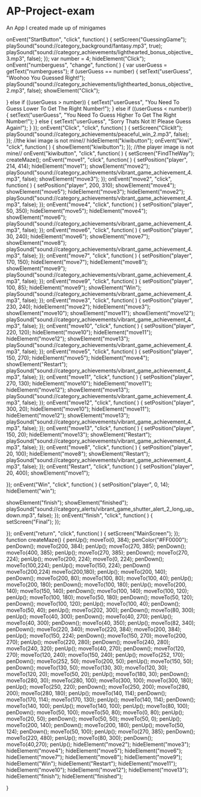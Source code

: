# AP-Project-exam
An App I created made up of minigames

onEvent("StartButton", "click", function( ) {
  setScreen("GuessingGame");
  playSound("sound://category_background/fantasy.mp3", true);
  playSound("sound://category_achievements/lighthearted_bonus_objective_3.mp3", false);
});
var number = 4;
hideElement("Click");
onEvent("numberguess", "change", function( ) {
  var userGuess = getText("numberguess");
  if (userGuess == number) {
    setText("userGuess", "Woohoo You Guessed Right!");
    playSound("sound://category_achievements/lighthearted_bonus_objective_2.mp3", false);
    showElement("Click");
    
  } else if ((userGuess > number)) {
    setText("userGuess", "You Need To Guess Lower To Get The Right Number!");
  } else if ((userGuess < number)) {
    setText("userGuess", "You Need To Guess Higher To Get The Right Number!");
  } else {
    setText("userGuess", "Sorry Thats Not It! Please Guess Again!");
  }
});
onEvent("Click", "click", function( ) {
  setScreen("ClickIt");
  playSound("sound://category_achievements/peaceful_win_2.mp3", false);
});
//the kiwi image is not mine//
hideElement("kiwibutton");
onEvent("kiwi", "click", function( ) {
  showElement("kiwibutton");
});
//the player image is not mine//
onEvent("kiwibutton", "click", function( ) {
  setScreen("FindTheWay");
createMaze();
onEvent("move1", "click", function( ) {
  setPosition("player", 214, 414);
  hideElement("move1");
  showElement("move2");
 playSound("sound://category_achievements/vibrant_game_achievement_4.mp3", false); 
 showElement("move3");
});
onEvent("move2", "click", function( ) {
  setPosition("player", 200, 310);
  showElement("move4");
  showElement("move5");
  hideElement("move3");
  hideElement("move2");
   playSound("sound://category_achievements/vibrant_game_achievement_4.mp3", false); 
});
onEvent("move4", "click", function( ) {
  setPosition("player", 50, 350);
  hideElement("move5");
  hideElement("move4");
  showElement("move6");
   playSound("sound://category_achievements/vibrant_game_achievement_4.mp3", false); 
});
onEvent("move6", "click", function( ) {
  setPosition("player", 30, 240);
  hideElement("move6");
  showElement("move7");
  showElement("move8");
   playSound("sound://category_achievements/vibrant_game_achievement_4.mp3", false); 
});
onEvent("move7", "click", function( ) {
  setPosition("player", 170, 150);
  hideElement("move7");
  hideElement("move8");
  showElement("move9");
   playSound("sound://category_achievements/vibrant_game_achievement_4.mp3", false); 
});
onEvent("move9", "click", function( ) {
  setPosition("player", 100, 85);
  hideElement("move9");
  showElement("Win");
   playSound("sound://category_achievements/vibrant_game_achievement_4.mp3", false); 
});
onEvent("move3", "click", function( ) {
  setPosition("player", 230, 240);
  hideElement("move2");
  hideElement("move3");
  showElement("move10");
  showElement("move11");
  showElement("move12");
   playSound("sound://category_achievements/vibrant_game_achievement_4.mp3", false); 
});
onEvent("move10", "click", function( ) {
  setPosition("player", 220, 120);
  hideElement("move10");
  hideElement("move11");
  hideElement("move12");
  showElement("move13");
   playSound("sound://category_achievements/vibrant_game_achievement_4.mp3", false); 
});
onEvent("move5", "click", function( ) {
  setPosition("player", 150, 270);
  hideElement("move5");
  hideElement("move4");
  showElement("Restart");
   playSound("sound://category_achievements/vibrant_game_achievement_4.mp3", false); 
});
onEvent("move11", "click", function( ) {
  setPosition("player", 270, 130);
  hideElement("move10");
  hideElement("move11");
  hideElement("move12");
  showElement("move13");
   playSound("sound://category_achievements/vibrant_game_achievement_4.mp3", false); 
});
onEvent("move12", "click", function( ) {
  setPosition("player", 300, 20);
  hideElement("move10");
  hideElement("move11");
  hideElement("move12");
  showElement("move13");
   playSound("sound://category_achievements/vibrant_game_achievement_4.mp3", false); 
});
onEvent("move13", "click", function( ) {
  setPosition("player", 150, 20);
  hideElement("move13");
  showElement("Restart");
   playSound("sound://category_achievements/vibrant_game_achievement_4.mp3", false); 
});
onEvent("move8", "click", function( ) {
  setPosition("player", 20, 100);
  hideElement("move8");
  showElement("Restart");
   playSound("sound://category_achievements/vibrant_game_achievement_4.mp3", false); 
});
onEvent("Restart", "click", function( ) {
  setPosition("player", 20, 400);
  showElement("move1");

});
onEvent("Win", "click", function( ) {
  setPosition("player", 0, 14);
  hideElement("win");

  showElement("finish");
  showElement("finished");
  playSound("sound://category_alerts/vibrant_game_shutter_alert_2_long_up_down.mp3", false);
});
onEvent("finish", "click", function( ) {
  setScreen("Final");
});
  
});
onEvent("return", "click", function( ) {
  setScreen("MainScreen");
});
function createMaze() {
    penUp();
moveTo(0, 384);
penColor("#FF0000");
penDown();
moveTo(200, 384);
penUp();
moveTo(270, 385);
penDown();
moveTo(400, 385);
penUp();
moveTo(270, 385);
penDown();
moveTo(270, 224);
penUp();
moveTo(200, 224);
moveTo(0, 224);
penDown();
moveTo(100,224);
penUp();
moveTo(150, 224);
penDown()
moveTo(200,224)
moveTo(200,180);
penUp();
moveTo(200, 140);
penDown();
moveTo(200, 80);
moveTo(100, 80);
moveTo(100, 40);
penUp();
moveTo(200, 180);
penDown();
moveTo(100, 180);
penUp();
moveTo(200, 140);
moveTo(150, 140);
penDown();
moveTo(100, 140);
moveTo(100, 120);
penUp();
moveTo(100, 180);
moveTo(50, 180);
penDown();
moveTo(50, 120);
penDown();
moveTo(100, 120);
penUp();
moveTo(100, 40);
penDown();
moveTo(50, 40);
penUp();
moveTo(202, 300);
penDown();
moveTo(80, 300);
penUp();
moveTo(40, 300);
penDown();
moveTo(40, 270);
penUp();
moveTo(40, 300);
penDown();
moveTo(40, 350);
penUp();
moveTo(82, 340);
penDown();
moveTo(220, 340);
moveTo(220, 384);
moveTo(200, 384);
penUp();
moveTo(150, 224);
penDown();
moveTo(150, 270);
moveTo(200, 270);
penUp();
moveTo(220, 280);
penDown();
moveTo(240, 280);
moveTo(240, 320);
penUp();
moveTo(40, 270);
penDown();
moveTo(120, 270);
moveTo(120, 240);
moveTo(150, 240);
penUp();
moveTo(252, 170);
penDown();
moveTo(252, 50);
moveTo(200, 50);
penUp();
moveTo(150, 50);
penDown();
moveTo(130, 50);
moveTo(130, 30);
moveTo(120, 30);
moveTo(120, 20);
moveTo(50, 20);
penUp();
moveTo(180, 30);
penDown();
moveTo(280, 30);
moveTo(280, 100);
moveTo(300, 100);
moveTo(300, 180);
penUp();
moveTo(250, 220);
penDown();
moveTo(250, 200);
moveTo(280, 200);
moveTo(280, 180);
penUp();
moveTo(140, 114);
penDown();
moveTo(170, 114);
moveTo(170, 130);
penUp();
moveTo(140, 114);
penDown();
moveTo(140, 100);
penUp();
moveTo(140, 100);
penUp();
moveTo(80, 100);
penDown();
moveTo(50, 100);
moveTo(50, 80);
moveTo(0, 80);
penUp();
moveTo(20, 50);
penDown();
moveTo(50, 50);
moveTo(50, 0);
penUp();
moveTo(200, 140);
penDown();
moveTo(200, 180);
penUp();
moveTo(50, 124);
penDown();
moveTo(50, 100);
penUp();
moveTo(270, 385);
penDown();
moveTo(220, 480);
penUp();
moveTo(80, 300);
penDown();
moveTo(40,270);
penUp();
hideElement("move2");
hideElement("move3");
hideElement("move4");
hideElement("move5");
hideElement("move6");
hideElement("move7");
hideElement("move8");
hideElement("move9");
hideElement("Win");
hideElement("Restart");
hideElement("move11");
hideElement("move10");
hideElement("move12");
hideElement("move13");
  hideElement("finish");
  hideElement("finished");
  
}


